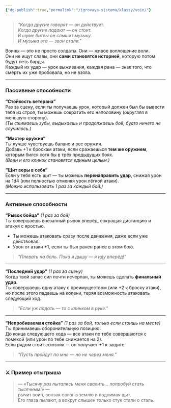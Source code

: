 ```yaml
---
{"dg-publish":true,"permalink":"/igrovaya-sistema/klassy/voin/"}
---
```



> _"Когда другие говорят — он действует.  
> Когда другие падают — он стоит.  
> В шуме битвы он слышит музыку.  
> И музыка эта — звон стали."_

Воины — это не просто солдаты. Они — живое воплощение воли.  
Они не ищут славы, они **сами становятся историей**, которую потом будут петь барды.  
Каждый их удар — урок выживания, каждая рана — знак того, что смерть их уже пробовала, но не взяла.

---

### **Пассивные способности**

**“Стойкость ветерана”**  
Раз за сцену, если ты получаешь урон, который должен был бы вывести тебя из строя, ты можешь сократить его наполовину (округляя в меньшую сторону).  
_(Ты сжимаешь зубы, выдыхаешь и продолжаешь бой, будто ничего не случилось.)_

**“Мастер оружия”**  
Ты лучше чувствуешь баланс и вес оружия.  
Добавь +1 к броскам атаки, если сражаешься **тем же оружием**, которым бился хотя бы в трёх предыдущих боях.  
_(Воин и его клинок становятся единым целым.)_

**“Щит веры в себя”**  
Если у тебя есть щит — ты можешь **перенаправить удар**, снижая урон на 1d4 (или полностью отменяя урон лёгкой атаки).  
_(Можно использовать 1 раз за каждый бой.)_

---

### **Активные способности**

**“Рывок бойца”** _(1 раз за бой)_  
Ты совершаешь внезапный рывок вперёд, сокращая дистанцию и атакуя с яростью.

- Ты можешь атаковать сразу после движения, даже если уже действовал.
- Урон от атаки +1, если ты был ранен ранее в этом бою.
> _"Плевать на боль. Пока я дышу — я иду вперёд!"_

---

**“Последний удар”** _(1 раз за сцену)_  
Когда твой запас сил почти исчерпан, ты можешь сделать **финальный удар**.  
Ты совершаешь одну атаку с преимуществом (или +2 к броску атаки),  
но после этого падаешь на колени, теряя возможность атаковать следующий ход.
> _"Если уж падать — то с клинком в руке."_

---

**“Непробиваемая стойка”** _(1 раз за бой, только если стоишь на месте)_  
Ты принимаешь оборонительную позицию.  
До конца следующего хода — все атаки по тебе совершаются с помехой (или урон по тебе снижается на 2).  
Если рядом стоит союзник — он получает +1 к защите.
> _"Пусть пройдут по мне — но не через меня."_

---

### ⚔️ Пример отыгрыша

> — _«Тысячу раз пытались меня свалить… попробуй стать тысячным!»_ —  
> рычит воин, вонзая сапог в землю и поднимая щит.  
> Его глаза пылают, а вокруг слышен только стук стали о сталь.